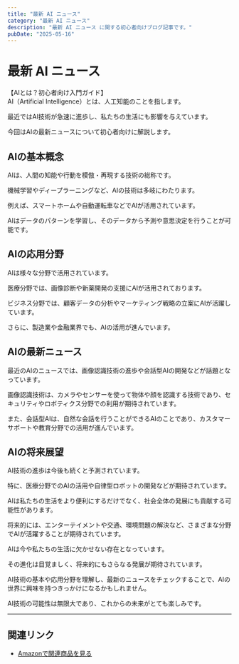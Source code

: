 ```yaml
---
title: "最新 AI ニュース"
category: "最新 AI ニュース"
description: "最新 AI ニュース に関する初心者向けブログ記事です。"
pubDate: "2025-05-16"
---
```


# 最新 AI ニュース

【AIとは？初心者向け入門ガイド】  
AI（Artificial Intelligence）とは、人工知能のことを指します。

最近ではAI技術が急速に進歩し、私たちの生活にも影響を与えています。

今回はAIの最新ニュースについて初心者向けに解説します。



## AIの基本概念
AIは、人間の知能や行動を模倣・再現する技術の総称です。

機械学習やディープラーニングなど、AIの技術は多岐にわたります。

例えば、スマートホームや自動運転車などでAIが活用されています。

AIはデータのパターンを学習し、そのデータから予測や意思決定を行うことが可能です。



## AIの応用分野
AIは様々な分野で活用されています。

医療分野では、画像診断や新薬開発の支援にAIが活用されております。

ビジネス分野では、顧客データの分析やマーケティング戦略の立案にAIが活躍しています。

さらに、製造業や金融業界でも、AIの活用が進んでいます。



## AIの最新ニュース
最近のAIのニュースでは、画像認識技術の進歩や会話型AIの開発などが話題となっています。

画像認識技術は、カメラやセンサーを使って物体や顔を認識する技術であり、セキュリティやロボティクス分野での利用が期待されています。

また、会話型AIは、自然な会話を行うことができるAIのことであり、カスタマーサポートや教育分野での活用が進んでいます。



## AIの将来展望
AI技術の進歩は今後も続くと予測されています。

特に、医療分野でのAIの活用や自律型ロボットの開発などが期待されています。

AIは私たちの生活をより便利にするだけでなく、社会全体の発展にも貢献する可能性があります。

将来的には、エンターテイメントや交通、環境問題の解決など、さまざまな分野でAIが活躍することが期待されています。



AIは今や私たちの生活に欠かせない存在となっています。

その進化は目覚ましく、将来的にもさらなる発展が期待されています。

AI技術の基本や応用分野を理解し、最新のニュースをチェックすることで、AIの世界に興味を持つきっかけになるかもしれません。

AI技術の可能性は無限大であり、これからの未来がとても楽しみです。



---

## 関連リンク

- [Amazonで関連商品を見る](https://www.amazon.co.jp/s?k=%E6%9C%80%E6%96%B0+AI+%E3%83%8B%E3%83%A5%E3%83%BC%E3%82%B9&tag=autowritehubai-22)
